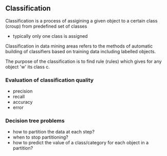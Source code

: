 ## Classification
Classification is a process of assigining a given object to a certain 
class (croup) from predefined set of classes
- typically only one class is assigned

Classification in data mining areas refers to the methods 
of automatic building of classifiers based on training 
data including labelled objects.

The purpose of the classification is to find rule (rules)
which gives for any object 'w' its class c.

### Evaluation of classification quality
* precision
* recall
* accuracy
* error


### Decision tree problems
* how to partition the data at each step?
* when to stop partitioning?
* how to predict the value of a class/category for each object in a partition?







